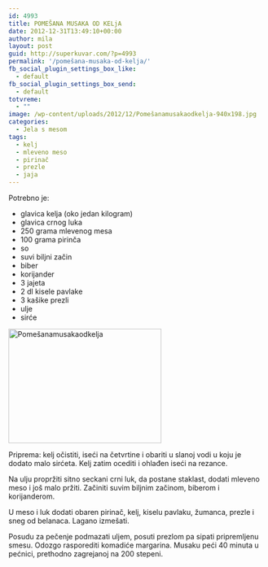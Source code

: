```yaml
---
id: 4993
title: POMEŠANA MUSAKA OD KELjA
date: 2012-12-31T13:49:10+00:00
author: mila
layout: post
guid: http://superkuvar.com/?p=4993
permalink: '/pomešana-musaka-od-kelja/'
fb_social_plugin_settings_box_like:
  - default
fb_social_plugin_settings_box_send:
  - default
totvreme:
  - ""
image: /wp-content/uploads/2012/12/Pomešanamusakaodkelja-940x198.jpg
categories:
  - Jela s mesom
tags:
  - kelj
  - mleveno meso
  - pirinač
  - prezle
  - jaja
---
```

Potrebno je:

  * glavica kelja (oko jedan kilogram)
  * glavica crnog luka
  * 250 grama mlevenog mesa
  * 100 grama pirinča
  * so
  * suvi biljni začin
  * biber
  * korijander
  * 3 jajeta
  * 2 dl kisele pavlake
  * 3 kašike prezli
  * ulje
  * sirće

<img class="alignnone size-medium wp-image-4994" src="/wp-content/uploads/2012/12/Pomešanamusakaodkelja-300x225.jpg" alt="Pomešanamusakaodkelja" width="300" height="225" /> 

Priprema: kelj očistiti, iseći na četvrtine i obariti u slanoj vodi u koju je dodato malo sirćeta. Kelj zatim ocediti i ohlađen iseći na rezance.

Na ulju propržiti sitno seckani crni luk, da postane staklast, dodati mleveno meso i još malo pržiti. Začiniti suvim biljnim začinom, biberom i korijanderom.

U meso i luk dodati obaren pirinač, kelj, kiselu pavlaku, žumanca, prezle i sneg od belanaca. Lagano izmešati.

Posudu za pečenje podmazati uljem, posuti prezlom pa sipati pripremljenu smesu. Odozgo rasporediti komadiće margarina. Musaku peći 40 minuta u pećnici, prethodno zagrejanoj na 200 stepeni.